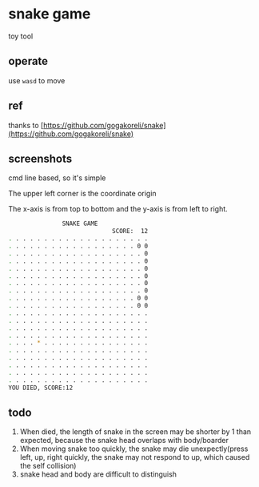# snake game
toy tool

## operate
use `wasd` to move

## ref

thanks to [https://github.com/gogakoreli/snake](https://github.com/gogakoreli/snake)

## screenshots
cmd line based, so it's simple

The upper left corner is the coordinate origin

The x-axis is from top to bottom and the y-axis is from left to right.

```bash
               SNAKE GAME
                             SCORE:  12
. . . . . . . . . . . . . . . . . . . .
. . . . . . . . . . . . . . . . . . 0 0 
. . . . . . . . . . . . . . . . . . . 0 
. . . . . . . . . . . . . . . . . . . 0 
. . . . . . . . . . . . . . . . . . . 0 
. . . . . . . . . . . . . . . . . . . 0 
. . . . . . . . . . . . . . . . . . . 0 
. . . . . . . . . . . . . . . . . . . 0 
. . . . . . . . . . . . . . . . . . 0 0 
. . . . . . . . . . . . . . . . . . 0 0 
. . . . . . . . . . . . . . . . . . . . 
. . . . . . . . . . . . . . . . . . . . 
. . . . . . . . . . . . . . . . . . . . 
. . . . . . . . . . . . . . . . . . . . 
. . . . * . . . . . . . . . . . . . . . 
. . . . . . . . . . . . . . . . . . . . 
. . . . . . . . . . . . . . . . . . . . 
. . . . . . . . . . . . . . . . . . . . 
. . . . . . . . . . . . . . . . . . . . 
. . . . . . . . . . . . . . . . . . . . 
YOU DIED, SCORE:12
```


## todo
1. When died, the length of snake in the screen may be shorter by 1 than expected, because the snake head overlaps with body/boarder
2. When moving snake too quickly, the snake may die unexpectly(press left, up, right quickly, the snake may not respond to up, which caused the self collision)
3. snake head and body are difficult to distinguish

